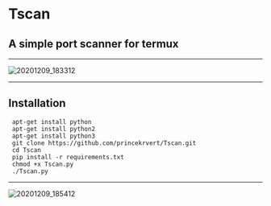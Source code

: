 # Tscan
## A simple port scanner for termux
***
![20201209_183312](https://user-images.githubusercontent.com/56459297/101634537-de843b00-3a4e-11eb-985e-f59ebe0bd69e.jpg)
***
## Installation
```
 apt-get install python 
 apt-get install python2
 apt-get install python3
 git clone https://github.com/princekrvert/Tscan.git
 cd Tscan
 pip install -r requirements.txt
 chmod +x Tscan.py
 ./Tscan.py
```
***

![20201209_185412](https://user-images.githubusercontent.com/56459297/101635434-fd370180-3a4f-11eb-8ebd-70a34ff1ffbd.jpg)
